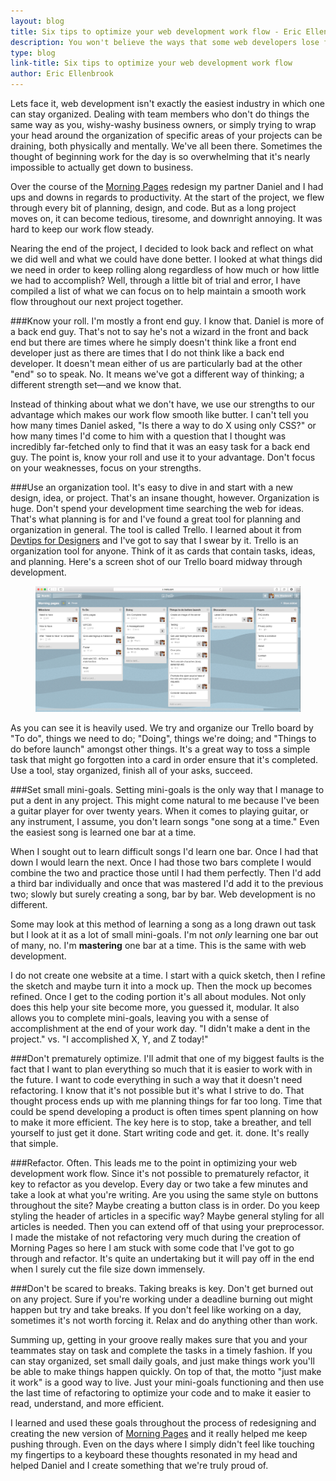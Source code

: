 ```yaml
---
layout: blog
title: Six tips to optimize your web development work flow - Eric Ellenbrook
description: You won't believe the ways that some web developers lose focus. Find out how to optimize your web development work flow by clicking here.
type: blog
link-title: Six tips to optimize your web development work flow
author: Eric Ellenbrook
---
```

Lets face it, web development isn't exactly the easiest industry in which one can stay organized. Dealing with team members who don't do things the same way as you, wishy-washy business owners, or simply trying to wrap your head around the organization of specific areas of your projects can be draining, both physically and mentally. We've all been there. Sometimes the thought of beginning work for the day is so overwhelming that it's nearly impossible to actually get down to business.

Over the course of the [Morning Pages](http://morningpages.net) redesign my partner Daniel and I had ups and downs in regards to productivity. At the start of the project, we flew through every bit of planning, design, and code. But as a long project moves on, it can become tedious, tiresome, and downright annoying. It was hard to keep our work flow steady.
<!--more-->
Nearing the end of the project, I decided to look back and reflect on what we did well and what we could have done better. I looked at what things did we need in order to keep rolling along regardless of how much or how little we had to accomplish? Well, through a little bit of trial and error, I have compiled a list of what we can focus on to help maintain a smooth work flow throughout our next project together. 

###Know your roll.
I'm mostly a front end guy. I know that. Daniel is more of a back end guy. That's not to say he's not a wizard in the front and back end but there are times where he simply doesn't think like a front end developer just as there are times that I do not think like a back end developer. It doesn't mean either of us are particularly bad at the other "end" so to speak. No. It means we've got a different way of thinking; a different strength set&mdash;and we know that. 

Instead of thinking about what we don't have, we use our strengths to our advantage which makes our work flow smooth like butter. I can't tell you how many times Daniel asked, "Is there a way to do X using only CSS?" or how many times I'd come to him with a question that I thought was incredibly far-fetched only to find that it was an easy task for a back end guy. The point is, know your roll and use it to your advantage. Don't focus on your weaknesses, focus on your strengths.

###Use an organization tool.
It's easy to dive in and start with a new design, idea, or project. That's an insane thought, however. Organization is huge. Don't spend your development time searching the web for ideas. That's what planning is for and I've found a great tool for planning and organization in general. The tool is called Trello. I learned about it from [Devtips for Designers](https://www.youtube.com/user/DevTipsForDesigners) and I've got to say that I swear by it. Trello is an organization tool for anyone. Think of it as cards that contain tasks, ideas, and planning. Here's a screen shot of our Trello board midway through development.

<figure class="content-image-container">
	<img src="/assets/img/blog-posts/work-flow/trello-screen-shot.png" alt="Trello board by Detroit Web Designer">
</figure>

As you can see it is heavily used. We try and organize our Trello board by "To do", things we need to do; "Doing", things we're doing; and "Things to do before launch" amongst other things. It's a great way to toss a simple task that might go forgotten into a card in order ensure that it's completed. Use a tool, stay organized, finish all of your asks, succeed. 

###Set small mini-goals.
Setting mini-goals is the only way that I manage to put a dent in any project. This might come natural to me because I've been a guitar player for over twenty years. When it comes to playing guitar, or any instrument, I assume, you don't learn songs "one song at a time." Even the easiest song is learned one bar at a time. 

When I sought out to learn difficult songs I'd learn one bar. Once I had that down I would learn the next. Once I had those two bars complete I would combine the two and practice those until I had them perfectly. Then I'd add a third bar individually and once that was mastered I'd add it to the previous two; slowly but surely creating a song, bar by bar. Web development is no different.

Some may look at this method of learning a song as a long drawn out task but I look at it as a lot of small mini-goals. I'm not *only* learning one bar out of many, no. I'm **mastering** one bar at a time. This is the same with web development. 

I do not create one website at a time. I start with a quick sketch, then I refine the sketch and maybe turn it into a mock up. Then the mock up becomes refined. Once I get to the coding portion it's all about modules. Not only does this help your site become more, you guessed it, modular. It also allows you to complete mini-goals, leaving you with a sense of accomplishment at the end of your work day. "I didn't make a dent in the project." vs. "I accomplished X, Y, and Z today!"

###Don't prematurely optimize.
I'll admit that one of my biggest faults is the fact that I want to plan everything so much that it is easier to work with in the future. I want to code everything in such a way that it doesn't need refactoring. I know that it's not possible but it's what I strive to do. That thought process ends up with me planning things for far too long. Time that could be spend developing a product is often times spent planning on how to make it more efficient. The key here is to stop, take a breather, and tell yourself to just get it done. Start writing code and get. it. done. It's really that simple.

###Refactor. Often.
This leads me to the point in optimizing your web development work flow. Since it's not possible to prematurely refactor, it key to refactor as you develop. Every day or two take a few minutes and take a look at what you're writing. Are you using the same style on buttons throughout the site? Maybe creating a button class is in order. Do you keep styling the header of articles in a specific way? Maybe general styling for all articles is needed. Then you can extend off of that using your preprocessor. I made the mistake of not refactoring very much during the creation of Morning Pages so here I am stuck with some code that I've got to go through and refactor. It's quite an undertaking but it will pay off in the end when I surely cut the file size down immensely.

###Don't be scared to breaks.
Taking breaks is key. Don't get burned out on any project. Sure if you're working under a deadline burning out might happen but try and take breaks. If you don't feel like working on a day, sometimes it's not worth forcing it. Relax and do anything other than work.

Summing up, getting in your groove really makes sure that you and your teammates stay on task and complete the tasks in a timely fashion. If you can stay organized, set small daily goals, and just make things work you'll be able to make things happen quickly. On top of that, the motto "just make it work" is a good way to live. Just your mini-goals functioning and then use the last time of refactoring to optimize your code and to make it easier to read, understand, and more efficient.

I learned and used these goals throughout the process of redesigning and creating the new version of [Morning Pages](http://morningpages.net) and it really helped me keep pushing through. Even on the days where I simply didn't feel like touching my fingertips to a keyboard these thoughts resonated in my head and helped Daniel and I create something that we're truly proud of.